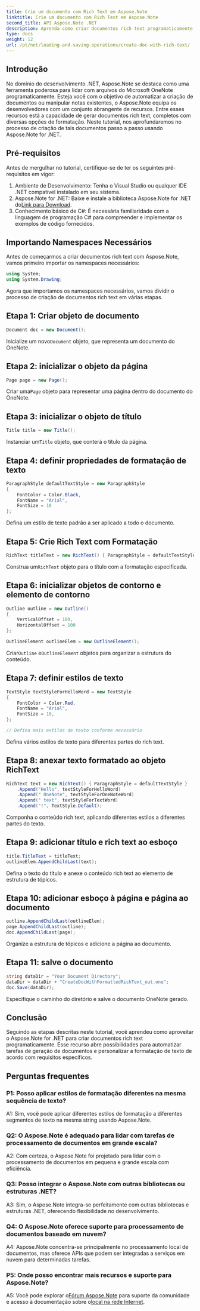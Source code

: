 ```yaml
---
title: Crie um documento com Rich Text em Aspose.Note
linktitle: Crie um documento com Rich Text em Aspose.Note
second_title: API Aspose.Note .NET
description: Aprenda como criar documentos rich text programaticamente usando Aspose.Note for .NET. Guia passo a passo com exemplos de código.
type: docs
weight: 12
url: /pt/net/loading-and-saving-operations/create-doc-with-rich-text/
---
```

## Introdução

No domínio do desenvolvimento .NET, Aspose.Note se destaca como uma ferramenta poderosa para lidar com arquivos do Microsoft OneNote programaticamente. Esteja você com o objetivo de automatizar a criação de documentos ou manipular notas existentes, o Aspose.Note equipa os desenvolvedores com um conjunto abrangente de recursos. Entre esses recursos está a capacidade de gerar documentos rich text, completos com diversas opções de formatação. Neste tutorial, nos aprofundaremos no processo de criação de tais documentos passo a passo usando Aspose.Note for .NET.

## Pré-requisitos

Antes de mergulhar no tutorial, certifique-se de ter os seguintes pré-requisitos em vigor:

1. Ambiente de Desenvolvimento: Tenha o Visual Studio ou qualquer IDE .NET compatível instalado em seu sistema.
2.  Aspose.Note for .NET: Baixe e instale a biblioteca Aspose.Note for .NET do[Link para Download](https://releases.aspose.com/note/net/).
3. Conhecimento básico de C#: É necessária familiaridade com a linguagem de programação C# para compreender e implementar os exemplos de código fornecidos.

## Importando Namespaces Necessários

Antes de começarmos a criar documentos rich text com Aspose.Note, vamos primeiro importar os namespaces necessários:

```csharp
using System;
using System.Drawing;
```

Agora que importamos os namespaces necessários, vamos dividir o processo de criação de documentos rich text em várias etapas.

## Etapa 1: Criar objeto de documento

```csharp
Document doc = new Document();
```

 Inicialize um novo`Document` objeto, que representa um documento do OneNote.

## Etapa 2: inicializar o objeto da página

```csharp
Page page = new Page();
```

 Criar uma`Page` objeto para representar uma página dentro do documento do OneNote.

## Etapa 3: inicializar o objeto de título

```csharp
Title title = new Title();
```

 Instanciar um`Title` objeto, que conterá o título da página.

## Etapa 4: definir propriedades de formatação de texto

```csharp
ParagraphStyle defaultTextStyle = new ParagraphStyle
{
    FontColor = Color.Black,
    FontName = "Arial",
    FontSize = 10
};
```

Defina um estilo de texto padrão a ser aplicado a todo o documento.

## Etapa 5: Crie Rich Text com Formatação

```csharp
RichText titleText = new RichText() { ParagraphStyle = defaultTextStyle }.Append("Title!");
```

 Construa um`RichText` objeto para o título com a formatação especificada.

## Etapa 6: inicializar objetos de contorno e elemento de contorno

```csharp
Outline outline = new Outline()
{
    VerticalOffset = 100,
    HorizontalOffset = 100
};

OutlineElement outlineElem = new OutlineElement();
```

 Criar`Outline` e`OutlineElement` objetos para organizar a estrutura do conteúdo.

## Etapa 7: definir estilos de texto

```csharp
TextStyle textStyleForHelloWord = new TextStyle
{
    FontColor = Color.Red,
    FontName = "Arial",
    FontSize = 10,
};

// Defina mais estilos de texto conforme necessário
```

Defina vários estilos de texto para diferentes partes do rich text.

## Etapa 8: anexar texto formatado ao objeto RichText

```csharp
RichText text = new RichText() { ParagraphStyle = defaultTextStyle }
    .Append("Hello", textStyleForHelloWord)
    .Append(" OneNote", textStyleForOneNoteWord)
    .Append(" text", textStyleForTextWord)
    .Append("!", TextStyle.Default);
```

Componha o conteúdo rich text, aplicando diferentes estilos a diferentes partes do texto.

## Etapa 9: adicionar título e rich text ao esboço

```csharp
title.TitleText = titleText;
outlineElem.AppendChildLast(text);
```

Defina o texto do título e anexe o conteúdo rich text ao elemento de estrutura de tópicos.

## Etapa 10: adicionar esboço à página e página ao documento

```csharp
outline.AppendChildLast(outlineElem);
page.AppendChildLast(outline);
doc.AppendChildLast(page);
```

Organize a estrutura de tópicos e adicione a página ao documento.

## Etapa 11: salve o documento

```csharp
string dataDir = "Your Document Directory";
dataDir = dataDir + "CreateDocWithFormattedRichText_out.one";
doc.Save(dataDir);
```

Especifique o caminho do diretório e salve o documento OneNote gerado.

## Conclusão

Seguindo as etapas descritas neste tutorial, você aprendeu como aproveitar o Aspose.Note for .NET para criar documentos rich text programaticamente. Esse recurso abre possibilidades para automatizar tarefas de geração de documentos e personalizar a formatação de texto de acordo com requisitos específicos.

## Perguntas frequentes

### P1: Posso aplicar estilos de formatação diferentes na mesma sequência de texto?

A1: Sim, você pode aplicar diferentes estilos de formatação a diferentes segmentos de texto na mesma string usando Aspose.Note.

### Q2: O Aspose.Note é adequado para lidar com tarefas de processamento de documentos em grande escala?

A2: Com certeza, o Aspose.Note foi projetado para lidar com o processamento de documentos em pequena e grande escala com eficiência.

### Q3: Posso integrar o Aspose.Note com outras bibliotecas ou estruturas .NET?

A3: Sim, o Aspose.Note integra-se perfeitamente com outras bibliotecas e estruturas .NET, oferecendo flexibilidade no desenvolvimento.

### Q4: O Aspose.Note oferece suporte para processamento de documentos baseado em nuvem?

A4: Aspose.Note concentra-se principalmente no processamento local de documentos, mas oferece APIs que podem ser integradas a serviços em nuvem para determinadas tarefas.

### P5: Onde posso encontrar mais recursos e suporte para Aspose.Note?

 A5: Você pode explorar o[Fórum Aspose.Note](https://forum.aspose.com/c/note/28) para suporte da comunidade e acesso à documentação sobre o[local na rede Internet](https://reference.aspose.com/note/net/).